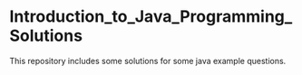 # Introduction_to_Java_Programming_Solutions

This repository includes some solutions for some java example questions.
